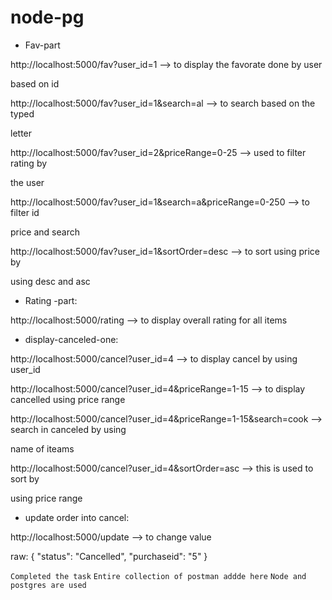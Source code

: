 # node-pg


- Fav-part

http://localhost:5000/fav?user_id=1 --> to display the favorate done by user

based on id


http://localhost:5000/fav?user_id=1&search=al --> to search based on the typed 

letter

http://localhost:5000/fav?user_id=2&priceRange=0-25 --> used to filter rating by 

the user

http://localhost:5000/fav?user_id=1&search=a&priceRange=0-250 --> to filter id 

price and search


http://localhost:5000/fav?user_id=1&sortOrder=desc --> to sort using price by 

using desc and asc


- Rating -part:

http://localhost:5000/rating --> to display overall rating for all items



- display-canceled-one:

http://localhost:5000/cancel?user_id=4 --> to display cancel by using user_id


http://localhost:5000/cancel?user_id=4&priceRange=1-15 --> to display cancelled using price range


http://localhost:5000/cancel?user_id=4&priceRange=1-15&search=cook --> search in canceled by using 

name of iteams

http://localhost:5000/cancel?user_id=4&sortOrder=asc --> this is used to sort by 

using price range


- update order into cancel:

http://localhost:5000/update --> to change value

raw:
{
  "status": "Cancelled",
  "purchaseid": "5"
}

`Completed the task`
`Entire collection of postman addde here`
`Node and postgres are used`